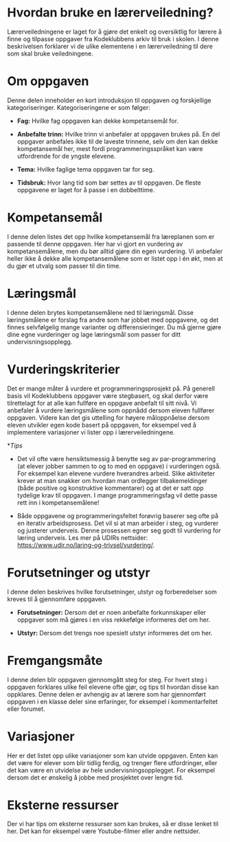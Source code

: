 # Hvordan bruke en lærerveiledning?

Lærerveiledningene er laget for å gjøre det enkelt og oversiktlig for lærere å
finne og tilpasse oppgaver fra Kodeklubbens arkiv til bruk i skolen. I denne
beskrivelsen forklarer vi de ulike elementene i en lærerveiledning til dere som
skal bruke veiledningene.


# Om oppgaven

Denne delen inneholder en kort introduksjon til oppgaven og forskjellige
kategoriseringer. Kategoriseringene er som følger:

* **Fag:** Hvilke fag oppgaven kan dekke kompetansemål for.

* **Anbefalte trinn:** Hvilke trinn vi anbefaler at oppgaven brukes på. En del
  oppgaver anbefales ikke til de laveste trinnene, selv om den kan dekke
  kompetansemål her, mest fordi programmeringsspråket kan være utfordrende for
  de yngste elevene.

* **Tema:** Hvilke faglige tema oppgaven tar for seg.

* **Tidsbruk:** Hvor lang tid som bør settes av til oppgaven. De fleste
  oppgavene er laget for å passe i en dobbelttime.


# Kompetansemål

I denne delen listes det opp hvilke kompetansemål fra læreplanen som er passende
til denne oppgaven. Her har vi gjort en vurdering av kompetansemålene, men du
bør alltid gjøre din egen vurdering. Vi anbefaler heller ikke å dekke alle
kompetansemålene som er listet opp i én økt, men at du gjør et utvalg som passer
til din time.


# Læringsmål

I denne delen brytes kompetansemålene ned til læringsmål. Disse læringsmålene er
forslag fra andre som har jobbet med oppgavene, og det finnes selvfølgelig mange
varianter og differensieringer. Du må gjerne gjøre dine egne vurderinger og lage
læringsmål som passer for ditt undervisningsopplegg.


# Vurderingskriterier

Det er mange måter å vurdere et programmeringsprosjekt på. På generell basis vil
Kodeklubbens oppgaver være stegbasert, og skal derfor være tilrettelagt for at
alle kan fullføre en oppgave anbefalt til sitt nivå. Vi anbefaler å vurdere
læringsmålene som oppnådd dersom eleven fullfører oppgaven. Videre kan det gis
uttelling for høyere måloppnåelse dersom eleven utvikler egen kode basert på
oppgaven, for eksempel ved å implementere variasjoner vi lister opp i
lærerveiledningene.

**Tips*

- Det vil ofte være hensiktsmessig å benytte seg av par-programmering (at elever
  jobber sammen to og to med en oppgave) i vurderingen også. For eksempel kan
  elevene vurdere hverandres arbeid. Slike aktiviteter krever at man snakker om
  hvordan man ordlegger tilbakemeldinger (både positive og konstruktive
  kommentarer) og at det er satt opp tydelige krav til oppgaven. I mange
  programmeringsfag vil dette passe rett inn i kompetansemålene!

- Både oppgavene og programmeringsfeltet forøvrig baserer seg ofte på en
  iterativ arbeidsprosess. Det vil si at man arbeider i steg, og vurderer og
  justerer underveis. Denne prosessen egner seg godt til vurdering for læring
  underveis. Les mer på UDIRs nettsider:
  https://www.udir.no/laring-og-trivsel/vurdering/.


# Forutsetninger og utstyr

I denne delen beskrives hvilke forutsetninger, utstyr og forberedelser som
kreves til å gjennomføre oppgaven.

* **Forutsetninger:** Dersom det er noen anbefalte forkunnskaper eller oppgaver
  som må gjøres i en viss rekkefølge informeres det om her.
  
* **Utstyr:** Dersom det trengs noe spesielt utstyr informeres det om her.


# Fremgangsmåte

I denne delen blir oppgaven gjennomgått steg for steg. For hvert steg i oppgaven
forklares ulike feil elevene ofte gjør, og tips til hvordan disse kan oppklares.
Denne delen er avhengig av at lærere som har gjennomført oppgaven i en klasse
deler sine erfaringer, for eksempel i kommentarfeltet eller forumet.


# Variasjoner

Her er det listet opp ulike variasjoner som kan utvide oppgaven. Enten kan det
være for elever som blir tidlig ferdig, og trenger flere utfordringer, eller det
kan være en utvidelse av hele undervisningsopplegget. For eksempel dersom det er
ønskelig å jobbe med prosjektet over lengre tid.


# Eksterne ressurser 

Der vi har tips om eksterne ressurser som kan brukes, så er disse lenket til
her. Det kan for eksempel være Youtube-filmer eller andre nettsider.

